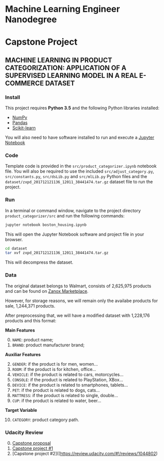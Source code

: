 # Machine Learning Engineer Nanodegree
# Capstone Project
## MACHINE LEARNING IN PRODUCT CATEGORIZATION: APPLICATION OF A SUPERVISED LEARNING MODEL IN A REAL E-COMMERCE DATASET

### Install

This project requires **Python 3.5** and the following Python libraries installed:

- [NumPy](http://www.numpy.org/)
- [Pandas](http://pandas.pydata.org/)
- [Scikit-learn](http://scikit-learn.org/stable/)

You will also need to have software installed to run and execute a [Jupyter Notebook](http://ipython.org/notebook.html)

### Code

Template code is provided in the `src/product_categorizer.ipynb` notebook file. You will also be required to use the included `src/adjust_category.py`, `src/constants.py`, `src/dsLib.py` and `src/mlLib.py` Python files and the `dataset/zxpd_201712121136_12011_38441474.tar.gz` dataset file to run the project.

### Run

In a terminal or command window, navigate to the project directory `product_categorizer/src` and run the following commands:

```bash
jupyter notebook boston_housing.ipynb
```

This will open the Jupyter Notebook software and project file in your browser.

```bash
cd dataset
tar xvf zxpd_201712121136_12011_38441474.tar.gz
```
This will decompress the dataset.

### Data

The original dataset belongs to Walmart, consists of 2,625,975 products and can be found on [Zanox Marketplace](https://publisher.zanox.com).

However, for storage reasons, we will remain only the availabe products for sale, 1,244,371 products.

After preprocessing that, we will have a modified dataset with 1,228,176 products and this format:

**Main Features**

0. `NAME`: product name;
1. `BRAND`: product manufacturer brand;

**Auxiliar Features**

2. `GENDER`: if the product is for men, women...
3. `ROOM`: if the product is for kitchen, office...
4. `VEHICLE`: if the product is related to cars, motorcycles...
5. `CONSOLE`: if the product is related to PlayStation, XBox...
6. `DEVICE`: if the product is related to smartphones, tablets...
7. `PET`: if the product is related to dogs, cats...
8. `MATTRESS`: if the product is related to single, double...
9. `CUP`: if the product is related to water, beer...

**Target Variable**

10. `CATEGORY`: product category path.

### Udacity Review

0. [Capstone proposal](https://review.udacity.com/#!/reviews/915449)
1. [Capstone project #1](https://review.udacity.com/#!/reviews/1027271)
2. [Capstone project #2]((https://review.udacity.com/#!/reviews/1044802)
